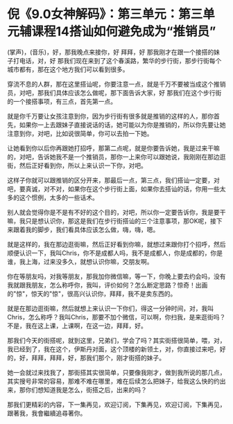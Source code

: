 # 倪《9.0女神解码》：第三单元：第三单元辅课程14搭讪如何避免成为“推销员”

(掌声)，(音乐)，好，那我晚点来接你，好 拜拜，好 那我刚才在跟一个接搭的妹子打电话，对，好 那我们现在来到了这个春溪路，繁华的步行街，那步行街每个城市都有，那在这个地方我们可以看到很多。

穿流不息的人群，那在这里搭讪呢，你要注意一点，就是千万不要被当成这个推销员，对吧，那我们具体应该怎么做呢，那下面告诉大家，好 那我们在这个步行街的一个接搭事项，有三点，首先第一点。

就是你千万要让女孩注意到你，因为步行街有很多就是推销的这样的人，那你首先，如果你一上去跟妹子直接说话的话，她可能以为你是推销的，所以你先要让她注意到你，对吧，比如说很简单，你可以去拍一下她。

让她看到你以后你再跟她打招呼，那第二点呢，就是你要告诉她，我是过来干嘛的，对吧，告诉她我不是一个推销员，那你一上来你可以跟她说，我刚刚在那边逛街，然后正好看到你，所以上来认识一下你，对吧。

这样子你就可以跟推销的区分开来，那最后一点，第三点，我们搭讪一定要，对吧，要真诚，对不对，如果你在这个步行街上面，如果你去搭讪的话，你用一些太多的这个惯例，太多的一些话术。

别人就会觉得你是不是有不好的这个目的，对吧，所以你一定要告诉你，我是要干嘛，我只是想认识你，那这是我们在步行街搭讪的三个注意事项，那OK呢，接下来跟着我的脚步，我们看具体应该怎么做，嗨，嗨，嗯。

就是这样的，我在那边逛街嘛，然后正好看到你嘛，就想过来跟你打个招呼，然后顺便认识一下，我叫Chris，你不是成都人吗，我不是成都人，你是成都的，你是谁，我上海，过来没多久，就想认识你嘛，交朋友啊。

你在等朋友吗，对我等朋友，那我加你微信嘛，等一下，你晚上要去约会吗，没有我就跟我朋友，怎么称呼你，我叫，评价如何？怎么断定思路？惊奇！出画的"惊"，惊天的"惊"，很高兴认识你，拜拜，我不是卖东西的。

就是在那边逛街嘛，然后就想上来认识一下你们，得这一分钟时间，对，我叫Chris，怎么称呼？我叫Chris，那要不加个微信，可以啊，你扫我，是来逛街吗？不是，我在这上课，上课啊，在这一边，拜拜，好。

那我们今天的街搭呢，就到这里，兄弟们，学会了吗？其实街搭很简单，喂，对，我已经到了，我在这个，伊斯丹对面，这个顶楼的新领土，对，你直接过来吧，好的，好，拜拜，拜拜，好，那我们那个，刚才街搭的妹子。

她一会就过来找我了，那街搭其实很简单，只要像我刚才，做到我所说的那几点，其实搜号非常的容易，那难不难在哪里，难在后续怎么把妹子，给我这么快的约出来，那你们想知道我是怎么，街搭之后，出来的吗？

那我们更精彩的内容，下一集再见，欢迎订阅，下集再见，欢迎订阅，下集再见，跟著我，我會繼續追尋著你。